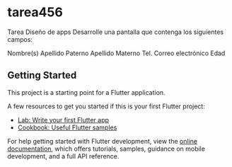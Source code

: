 # tarea456

Tarea Diseño de apps
Desarrolle una pantalla que contenga los siguientes campos: 

Nombre(s)
Apellido Paterno
Apellido Materno 
Tel.
Correo electrónico
Edad


## Getting Started

This project is a starting point for a Flutter application.

A few resources to get you started if this is your first Flutter project:

- [Lab: Write your first Flutter app](https://docs.flutter.dev/get-started/codelab)
- [Cookbook: Useful Flutter samples](https://docs.flutter.dev/cookbook)

For help getting started with Flutter development, view the
[online documentation](https://docs.flutter.dev/), which offers tutorials,
samples, guidance on mobile development, and a full API reference.
